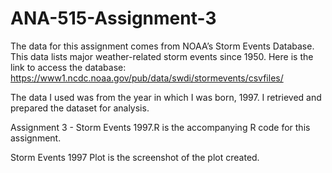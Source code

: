 # ANA-515-Assignment-3

The data for this assignment comes from NOAA’s Storm Events Database. This data lists major weather-related storm events since 1950. Here is the link to access the database: https://www1.ncdc.noaa.gov/pub/data/swdi/stormevents/csvfiles/ 


The data I used was from the year in which I was born, 1997. I retrieved and prepared the dataset for analysis. 

Assignment 3 - Storm Events 1997.R is the accompanying R code for this assignment. 

Storm Events 1997 Plot is the screenshot of the plot created. 
